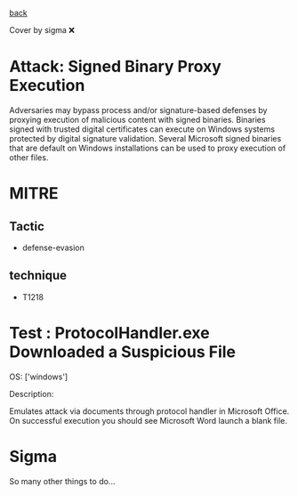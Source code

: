 [back](../index.md)

Cover by sigma :x: 

# Attack: Signed Binary Proxy Execution

 Adversaries may bypass process and/or signature-based defenses by proxying execution of malicious content with signed binaries. Binaries signed with trusted digital certificates can execute on Windows systems protected by digital signature validation. Several Microsoft signed binaries that are default on Windows installations can be used to proxy execution of other files.

# MITRE
## Tactic
  - defense-evasion

## technique
  - T1218

# Test : ProtocolHandler.exe Downloaded a Suspicious File

OS: ['windows']

Description:

 Emulates attack via documents through protocol handler in Microsoft Office.  On successful execution you should see Microsoft Word launch a blank file.


# Sigma

 So many other things to do...